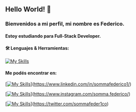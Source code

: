## Hello World! 👋

### Bienvenidos a mi perfil, mi nombre es **Federico**.

#### Estoy estudiando para Full-Stack Developer.


#### :hammer_and_wrench: Lenguajes & Herramientas:

[![My Skills](https://skillicons.dev/icons?i=js,html,css,git,nodejs,react,bootstrap,heroku,md,github,vscode,ps,figma)](https://skillicons.dev)


#### Me podés encontrar en:

[[![My Skills](https://skillicons.dev/icons?i=linkedin)](https://skillicons.dev)](https://www.linkedin.com/in/sommafederico1/)

[[![My Skills](https://skillicons.dev/icons?i=instagram)](https://skillicons.dev)](https://www.instagram.com/somma.federico/)

[[![My Skills](https://skillicons.dev/icons?i=twitter)](https://skillicons.dev)](https://twitter.com/sommafeder1co)
